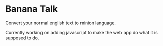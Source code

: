 # Banana Talk

Convert your normal english text to minion language.

Currently working on adding javascript to make the web app do what it is supposed to do.
